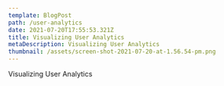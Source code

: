 ```yaml
---
template: BlogPost
path: /user-analytics
date: 2021-07-20T17:55:53.321Z
title: Visualizing User Analytics
metaDescription: Visualizing User Analytics
thumbnail: /assets/screen-shot-2021-07-20-at-1.56.54-pm.png
---
```

Visualizing User Analytics